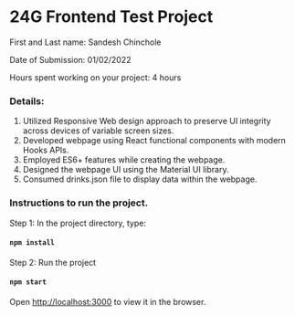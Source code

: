 # 24G Frontend Test Project

First and Last name: Sandesh Chinchole

Date of Submission: 01/02/2022

Hours spent working on your project: 4 hours

### Details:

1. Utilized Responsive Web design approach to preserve UI integrity across devices of variable screen sizes.
2. Developed webpage using React functional components with modern Hooks APIs.
3. Employed ES6+ features while creating the webpage.
4. Designed the webpage UI using the Material UI library.
5. Consumed drinks.json file to display data within the webpage.

### Instructions to run the project.

Step 1: In the project directory, type:

#### `npm install`

Step 2: Run the project

#### `npm start`

Open [http://localhost:3000](http://localhost:3000) to view it in the browser.
